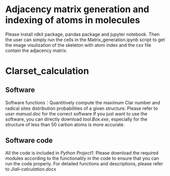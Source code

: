 # Adjacency matrix generation and indexing of atoms in molecules
Please install rdkit package, pandas package and jupyter notebook. Then the user can simply run the cells in the Matrix_generation.ipynb script to get the image visulization of the skeleton with atom index and the csv file contain the adjacency matrix.

# Clarset_calculation
## Software
Software functions：Quantitively compute the maximum Clar number and radical sites distribution probabilities of a given structure.
Please refer to *user manual.doc* for the correct software
If you just want to use the software, you can directly download *tool.Box.exe*, especially for the structure of less than 50 carbon atoms is more accurate.

## Software code
All the code is included in *Python Project1*. Please download the required modules according to the functionality in the code to ensure that you can run the code properly.
For detailed functions and descriptions, please refer to *Jiali-calculation.docx*
